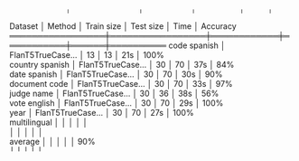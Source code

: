                   ╷                 ╷            ╷           ╷      ╷           
  Dataset         │ Method          │ Train size │ Test size │ Time │ Accuracy  
 ═════════════════╪═════════════════╪════════════╪═══════════╪══════╪══════════ 
  code spanish    │ FlanT5TrueCase… │         13 │        13 │  21s │     100%  
  country spanish │ FlanT5TrueCase… │         30 │        70 │  37s │      84%  
  date spanish    │ FlanT5TrueCase… │         30 │        70 │  30s │      90%  
  document code   │ FlanT5TrueCase… │         30 │        70 │  33s │      97%  
  judge name      │ FlanT5TrueCase… │         30 │        36 │  38s │      56%  
  vote english    │ FlanT5TrueCase… │         30 │        70 │  29s │     100%  
  year            │ FlanT5TrueCase… │         30 │        70 │  27s │     100%  
  multilingual    │                 │            │           │      │           
                  │                 │            │           │      │           
  average         │                 │            │           │      │      90%  
                  ╵                 ╵            ╵           ╵      ╵           
